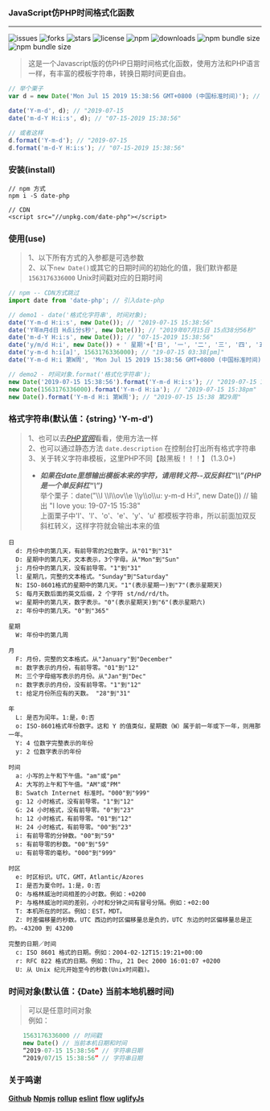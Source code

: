 ### JavaScript仿PHP时间格式化函数
---
![issues](https://img.shields.io/github/issues/toviLau/date-php)
![forks](https://img.shields.io/github/forks/toviLau/date-php)
![stars](https://img.shields.io/github/stars/toviLau/date-php)
![license](https://img.shields.io/github/license/toviLau/date-php)
![npm](https://img.shields.io/npm/v/date-php)
![downloads](https://img.shields.io/npm/dm/date-php.svg)
![npm bundle size](https://img.shields.io/bundlephobia/min/date-php)
![npm bundle size](https://img.shields.io/bundlephobia/minzip/date-php)


> 这是一个Javascript版的仿PHP日期时间格式化函数，使用方法和PHP语言一样，有丰富的模板字符串，转换日期时间更自由。

```javascript
// 举个栗子
var d = new Date('Mon Jul 15 2019 15:38:56 GMT+0800 (中国标准时间)'); // new Date(1563148800000) or new Date()

date('Y-m-d', d); // "2019-07-15
date('m-d-Y H:i:s', d); // "07-15-2019 15:38:56" 

// 或者这样
d.format('Y-m-d'); // "2019-07-15
d.format('m-d-Y H:i:s'); // "07-15-2019 15:38:56" 
```
### 安装(install)
```
// npm 方式
npm i -S date-php

// CDN
<script src="//unpkg.com/date-php"></script>

```

### 使用(use)
 > 1、以下所有方式的入参都是可选参数  
 > 2、以下`new Date()`或其它的日期时间的初始化的值，我们默许都是 `1563176336000` Unix时间戳对应的日期时间
 
```javascript
// npm -- CDN方式跳过
import date from 'date-php'; // 引入date-php

// demo1 - date('格式化字符串', 时间对象);
date('Y-m-d H:i:s', new Date()); // "2019-07-15 15:38:56"
date('Y年m月d日 H点i分s秒', new Date()); // "2019年07月15日 15点38分56秒" 
date('m-d-Y H:i:s', new Date()); // "07-15-2019 15:38:56"
date('y/m/d H:i', new Date()) + ' 星期'+['日', '一', '二', '三', '四', '五', '六'][date('w', new Date())]; // "19/07/15 15:38 星期三" 
date('y-m-d h:i[a]', 1563176336000); // "19-07-15 03:38[pm]"
date('Y-m-d H:i 第W周', 'Mon Jul 15 2019 15:38:56 GMT+0800 (中国标准时间)'); // "2019-07-15 15:38 第29周"

// demo2 - 时间对象.format('格式化字符串');
new Date('2019-07-15 15:38:56').format('Y-m-d H:i:s'); // "2019-07-15 15:38:56" 
new Date(1563176336000).format('Y-m-d H:ia'); // "2019-07-15 15:38pm"
new Date().format('Y-m-d H:i 第W周'); // "2019-07-15 15:38 第29周"
```


### 格式字符串(默认值：{string} 'Y-m-d')
> 1、也可以去[*PHP官网*](https://www.php.net/manual/zh/function.date.php)看看，使用方法一样  
> 2、也可以通过静态方法 `date.description` 在控制台打出所有格式字符串  
> 3、关于转义字符串模板，这里PHP不同【敲黑板！！！】 (1.3.0+)
> * ***如果在date里想输出模板本来的字符，请用转义符--双反斜杠“\\\\”(PHP是一个单反斜杠“\\”)***  
>   举个栗子：date("\\\\I \\\\l\\\\ov\\\\e \\\\y\\\\o\\\\u: y-m-d H:i", new Date()) // 输出 "I love you: 19-07-15 15:38"  
>   上面栗子中'I'、'l'、'o'、'e'、'y'、'u' 都模板字符串，所以前面加双反斜杠转义，这样字符就会输出本来的值

```
日
  d: 月份中的第几天，有前导零的2位数字。从"01"到"31"
  D: 星期中的第几天，文本表示，3个字母。从"Mon"到"Sun"
  j: 月份中的第几天，没有前导零。"1"到"31"
  l: 星期几，完整的文本格式。"Sunday"到"Saturday"
  N: ISO-8601格式的星期中的第几天。"1"(表示星期一)到"7"(表示星期天)
  S: 每月天数后面的英文后缀，2 个字符 st/nd/rd/th。
  w: 星期中的第几天，数字表示。"0"(表示星期天)到"6"(表示星期六)
  z: 年份中的第几天。"0"到"365"

星期
  W: 年份中的第几周

月
  F: 月份，完整的文本格式。从"January"到"December"
  m: 数字表示的月份，有前导零。"01"到"12"
  M: 三个字母缩写表示的月份。从"Jan"到"Dec"
  n: 数字表示的月份，没有前导零。"1"到"12"
  t: 给定月份所应有的天数。 "28"到"31"

年
  L: 是否为闰年。1:是，0:否
  o: ISO-8601格式年份数字。这和 Y 的值类似，星期数（W）属于前一年或下一年，则用那一年。
  Y: 4 位数字完整表示的年份
  y: 2 位数字表示的年份

时间
  a: 小写的上午和下午值。"am"或"pm"
  A: 大写的上午和下午值。"AM"或"PM"
  B: Swatch Internet 标准时。"000"到"999"
  g: 12 小时格式，没有前导零。"1"到"12"
  G: 24 小时格式，没有前导零。"0"到"23"
  h: 12 小时格式，有前导零。"01"到"12"
  H: 24 小时格式，有前导零。"00"到"23"
  i: 有前导零的分钟数。"00"到"59"
  s: 有前导零的秒数。"00"到"59"
  u: 有前导零的毫秒。"000"到"999"

时区
  e: 时区标识。UTC，GMT，Atlantic/Azores
  I: 是否为夏令时。1:是，0:否
  O: 与格林威治时间相差的小时数。例如：+0200
  P: 与格林威治时间的差别，小时和分钟之间有冒号分隔。例如：+02:00
  T: 本机所在的时区。例如：EST，MDT。
  Z: 时差偏移量的秒数。UTC 西边的时区偏移量总是负的，UTC 东边的时区偏移量总是正的。-43200 到 43200

完整的日期／时间
  c: ISO 8601 格式的日期。例如：2004-02-12T15:19:21+00:00
  r: RFC 822 格式的日期。例如：Thu, 21 Dec 2000 16:01:07 +0200
  U: 从 Unix 纪元开始至今的秒数(Unix时间戳)。
```

### 时间对象(默认值：{Date} 当前本地机器时间)
> 可以是任意时间对象  
> 例如：

```javascript
    1563176336000 // 时间戳
    new Date() // 当前本机日期和时间
    “2019-07-15 15:38:56” // 字符串日期
    “2019/07/15 15:38:56” // 字符串日期  
```
### 关于鸣谢
  [**Github**](http://www.github.com)
  [**Npmjs**](http://www.npmjs.org)
  [**rollup**](http://www.rollupjs.com) 
  [**eslint**](https://eslint.org)
  [**flow**](https://flow.org)
  [**uglifyJs**](http://lisperator.net/uglifyjs/)
